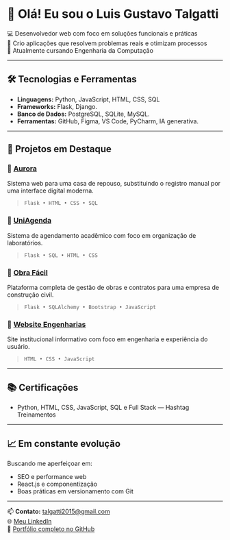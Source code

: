 # 👋 Olá! Eu sou o Luis Gustavo Talgatti

💻 Desenvolvedor web com foco em soluções funcionais e práticas  
🚀 Crio aplicações que resolvem problemas reais e otimizam processos  
📌 Atualmente cursando Engenharia da Computação

---

## 🛠️ Tecnologias e Ferramentas
- **Linguagens:** Python, JavaScript, HTML, CSS, SQL  
- **Frameworks:** Flask, Django. 
- **Banco de Dados:** PostgreSQL, SQLite, MySQL.
- **Ferramentas:** GitHub, Figma, VS Code, PyCharm, IA generativa.

---

## 🚀 Projetos em Destaque

### 🔹 [Aurora](https://github.com/talgatti123/Aurora-)
Sistema web para uma casa de repouso, substituindo o registro manual por uma interface digital moderna.  
> `Flask • HTML • CSS • SQL`

### 🔹 [UniAgenda](https://github.com/talgatti123/UniAgenda-)
Sistema de agendamento acadêmico com foco em organização de laboratórios.  
> `Flask • SQL • HTML • CSS`

### 🔹 [Obra Fácil](https://github.com/talgatti123/Obra-Facil)
Plataforma completa de gestão de obras e contratos para uma empresa de construção civil.  
> `Flask • SQLAlchemy • Bootstrap • JavaScript`

### 🔹 [Website Engenharias](https://github.com/talgatti123/FecafWebSite)
Site institucional informativo com foco em engenharia e experiência do usuário.  
> `HTML • CSS • JavaScript`

---

## 📚 Certificações
- Python, HTML, CSS, JavaScript, SQL e Full Stack — Hashtag Treinamentos

---

## 📈 Em constante evolução
Buscando me aperfeiçoar em:
- SEO e performance web  
- React.js e componentização  
- Boas práticas em versionamento com Git  

---

📫 **Contato:** talgatti2015@gmail.com  
🌐 [Meu LinkedIn](https://www.linkedin.com/in/luisgustavotalgatti)  
🔗 [Portfólio completo no GitHub](https://github.com/GustavoTalgatti)

